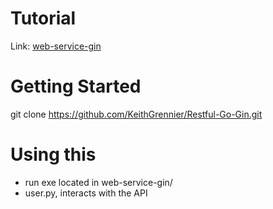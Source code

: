 # Tutorial
Link: [web-service-gin](https://go.dev/doc/tutorial/web-service-gin 'Restful Tutorial')
# Getting Started
git clone https://github.com/KeithGrennier/Restful-Go-Gin.git
# Using this
- run exe located in web-service-gin/
- user.py, interacts with the API
